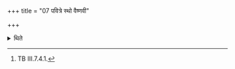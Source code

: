 +++
title = "07 पवित्रे स्थो वैष्णवी"

+++

<details><summary>थिते</summary>

7. Having held a blade of grass or a stick in between the darbha-blades and the knife, he cuts the darbha-blades with pavitre stho vaiṣṇavī...[^1]  

[^1]: TB III.7.4.1.
</details>
